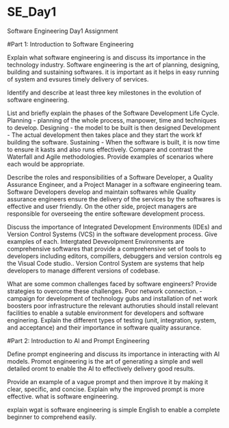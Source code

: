 # SE_Day1
Software Engineering Day1 Assignment

#Part 1: Introduction to Software Engineering

Explain what software engineering is and discuss its importance in the technology industry.
Software engineering is the art of planning, designing, building and sustaining softwares. it is important as it helps in easy running of system and evsures timely delivery of services.

Identify and describe at least three key milestones in the evolution of software engineering.


List and briefly explain the phases of the Software Development Life Cycle.
Planning - planning of the whole process, manpower, time and techniques to develop.
Designing - the model to be built is then designed 
Development - The actual development then takes place and they start the work kf building the software.
Sustaining - When the software is built, it is now time to ensure it kasts and also runs effectively.
Compare and contrast the Waterfall and Agile methodologies. Provide examples of scenarios where each would be appropriate.


Describe the roles and responsibilities of a Software Developer, a Quality Assurance Engineer, and a Project Manager in a software engineering team.
Software Developers develop and maintain softwares  while Quality assurance engineers ensure the delivery of the services by the softwares is effective and user friendly. On the other side, project managers are responsible for overseeing the entire softeware development process.

Discuss the importance of Integrated Development Environments (IDEs) and Version Control Systems (VCS) in the software development process. Give examples of each.
Intergtated Devevolpment Environments are comprehensive softwares that provide a comprehensive set of tools to developers including editors, compillers, debuggers and version controls eg the Visual Code studio..
Version Control System are systems that help developers to manage different versions of codebase.

What are some common challenges faced by software engineers? Provide strategies to overcome these challenges.
Poor network connection. - campaign for development of technology gubs and installation of net work boosters 
poor infrastructure the relevant authoruties should install relevant facilities to enable a sutable environment for developers and software enginering.
Explain the different types of testing (unit, integration, system, and acceptance) and their importance in software quality assurance.


#Part 2: Introduction to AI and Prompt Engineering


Define prompt engineering and discuss its importance in interacting with AI models.
Promot engineering is the art of generating a simple and well detailed oromt to enable the AI to effectively delivery good results.

Provide an example of a vague prompt and then improve it by making it clear, specific, and concise. Explain why the improved prompt is more effective.
what is software engineering.

explain wgat is software engineering is simple English to enable a complete beginner to comprehend easily.
